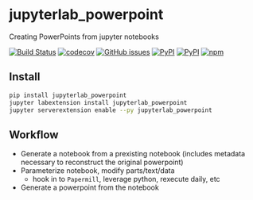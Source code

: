 # jupyterlab_powerpoint
Creating PowerPoints from jupyter notebooks

[![Build Status](https://github.com/timkpaine/jupyterlab_powerpoint/workflows/Build%20Status/badge.svg?branch=main)](https://github.com/timkpaine/jupyterlab_powerpoint/actions?query=workflow%3A%22Build+Status%22)
[![codecov](https://codecov.io/gh/timkpaine/jupyterlab_powerpoint/branch/main/graph/badge.svg)](https://codecov.io/gh/timkpaine/jupyterlab_powerpoint)
[![GitHub issues](https://img.shields.io/github/issues/timkpaine/jupyterlab_powerpoint.svg)]()
[![PyPI](https://img.shields.io/pypi/l/jupyterlab_powerpoint.svg)](https://pypi.python.org/pypi/jupyterlab_powerpoint)
[![PyPI](https://img.shields.io/pypi/v/jupyterlab_powerpoint.svg)](https://pypi.python.org/pypi/jupyterlab_powerpoint)
[![npm](https://img.shields.io/npm/v/jupyterlab_powerpoint.svg)](https://www.npmjs.com/package/jupyterlab_powerpoint)


## Install

```bash
pip install jupyterlab_powerpoint
jupyter labextension install jupyterlab_powerpoint
jupyter serverextension enable --py jupyterlab_powerpoint
```

## Workflow

- Generate a notebook from a prexisting notebook (includes metadata necessary to reconstruct the original powerpoint)
- Parameterize notebook, modify parts/text/data
    + hook in to `Papermill`, leverage python, rexecute daily, etc
- Generate a powerpoint from the notebook
